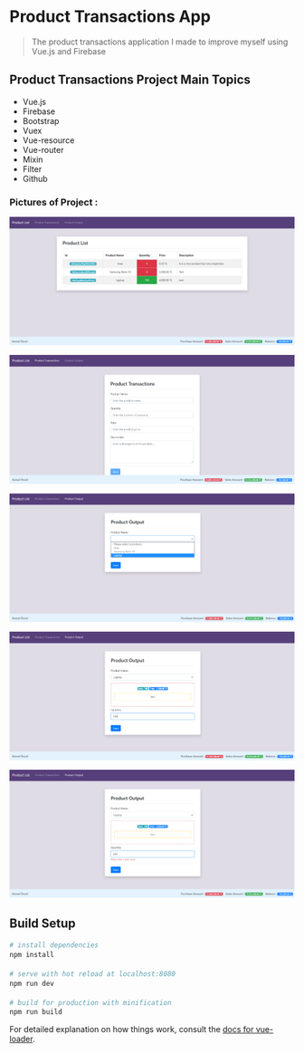 # Product Transactions App

> The product transactions application I made to improve myself using Vue.js and Firebase

##  Product Transactions Project Main Topics

* Vue.js
* Firebase
* Bootstrap
* Vuex
* Vue-resource
* Vue-router
* Mixin
* Filter
* Github

### Pictures of Project :

![alt text](https://github.com/kemaloncell/product-transactions-app/blob/main/src/assets/img/Screenshot_1.png)

![alt text](https://github.com/kemaloncell/product-transactions-app/blob/main/src/assets/img/Screenshot_2.png)

![alt text](https://github.com/kemaloncell/product-transactions-app/blob/main/src/assets/img/Screenshot_3.png)

![alt text](https://github.com/kemaloncell/product-transactions-app/blob/main/src/assets/img/Screenshot_4.png)

![alt text](https://github.com/kemaloncell/product-transactions-app/blob/main/src/assets/img/Screenshot_5.png)

## Build Setup

``` bash
# install dependencies
npm install

# serve with hot reload at localhost:8080
npm run dev

# build for production with minification
npm run build
```

For detailed explanation on how things work, consult the [docs for vue-loader](http://vuejs.github.io/vue-loader).
